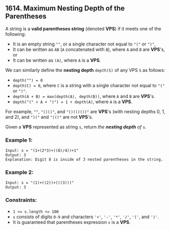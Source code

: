 ## 1614. Maximum Nesting Depth of the Parentheses

A string is a **valid parentheses string** (denoted **VPS**) if it meets one of the following:

* It is an empty string ```""```, or a single character not equal to ```"("``` or ```")"```,
* It can be written as ```AB``` (```A``` concatenated with ```B```), where ```A``` and ```B``` are **VPS**'s, or
* It can be written as ```(A)```, where ```A``` is a **VPS**.

We can similarly define the **nesting depth** ```depth(S)``` of any VPS ```S``` as follows:

* ```depth("") = 0```
* ```depth(C) = 0```, where ```C``` is a string with a single character not equal to ```"("``` or ```")"```.
* ```depth(A + B) = max(depth(A), depth(B))```, where ```A``` and ```B``` are **VPS**'s.
* ```depth("(" + A + ")") = 1 + depth(A)```, where ```A``` is a **VPS**.

For example, ```""```, ```"()()"```, and ```"()(()())"``` are **VPS**'s (with nesting depths 0, 1, and 2), and ```")("``` and ```"(()"``` are not **VPS**'s.

Given a **VPS** represented as string ```s```, return *the **nesting depth** of* ```s```.

### Example 1:
```
Input: s = "(1+(2*3)+((8)/4))+1"
Output: 3
Explanation: Digit 8 is inside of 3 nested parentheses in the string.
```
### Example 2:
```
Input: s = "(1)+((2))+(((3)))"
Output: 3
```

### Constraints:

* ```1 <= s.length <= 100```
* ```s``` consists of digits ```0-9``` and characters ```'+'```, ```'-'```, ```'*'```, ```'/'```, ```'('```, and ```')'```.
* It is guaranteed that parentheses expression ```s``` is a **VPS**.